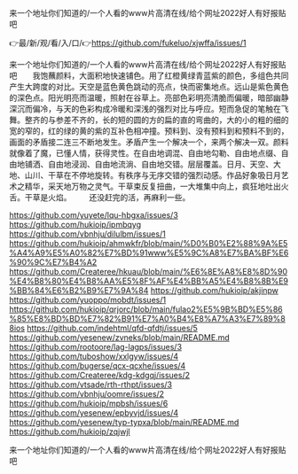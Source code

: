 来一个地址你们知道的/一个人看的www片高清在线/给个网址2022好人有好报贴吧

👉最/新/观/看/入/口/👉https://github.com/fukeluo/xjwffa/issues/1

来一个地址你们知道的/一个人看的www片高清在线/给个网址2022好人有好报贴吧　　我饱蘸颜料，大面积地快速铺色。用了红橙黄绿青蓝紫的颜色，多组色共同产生大跨度的对比。天空是蓝色黄色跳动的亮点，快而密集地点。远山是紫色黄色的深色点。阳光明亮而温暖，照射在谷草上。亮部色彩明亮清脆而偏暖，暗部幽静深沉而偏冷，与天的色彩构成冷暖和深浅的强烈对比与呼应。短而急促的笔触在飞舞。整齐的与参差不齐的，长的短的圆的方的扁的直的弯曲的，大的小的粗的细的宽的窄的，红的绿的黄的紫的互补色相冲撞。预料到、没有预料到和预料不到的，画面的矛盾接二连三不断地发生。矛盾产生一个解决一个，来两个解决一双。颜料就像着了魔，已懂人情，获得灵性。在自由地调混、自由地勾勒、自由地点缀、自由地铺洒、自由地浸润、自由地流淌、自由地交错。层层覆盖。日月、天空、大地、山川、干草在不停地旋转。有秩序与无序交错的强烈动感。作品好象吸日月艺术之精华，采天地万物之灵气。干草束反复扭曲，一大堆集中向上，疯狂地吐出火舌。干草是火焰。
　　还没赶完的活，再麻利一些。


https://github.com/yuyete/lqu-hbgxa/issues/3
https://github.com/hukioip/ipmbqyg
https://github.com/vbnhju/dilulbm/issues/1
https://github.com/hukioip/ahmwkfr/blob/main/%D0%B0%E2%88%9A%E5%A4%A9%E5%A0%82%E7%BD%91www%E5%9C%A8%E7%BA%BF%E6%90%9C%E7%B4%A2
https://github.com/Createree/hkuau/blob/main/%E6%8E%A8%E8%8D%90%E4%B8%80%E4%B8%AA%E5%8F%AF%E4%BB%A5%E4%B8%8B%E9%BB%84%E6%B2%B9%E7%9A%84
https://github.com/hukioip/akjinpw
https://github.com/yuoppo/mobdt/issues/1
https://github.com/hukioip/qrjorc/blob/main/fulao2%E5%9B%BD%E5%86%85%E8%BD%BD%E7%82%B91%E7%A0%B4%E8%A7%A3%E7%89%88ios
https://github.com/indehtml/qfd-qfdtj/issues/5
https://github.com/yesenew/zvneks/blob/main/README.md
https://github.com/rootoore/lag-lagps/issues/3
https://github.com/tuboshow/xxlgyw/issues/4
https://github.com/bugerse/qcx-qcxhe/issues/4
https://github.com/Createree/kdg-kdgqj/issues/2
https://github.com/vtsade/rth-rthpt/issues/3
https://github.com/vbnhju/oomre/issues/2
https://github.com/hukioip/mpbsh/issues/6
https://github.com/yesenew/epbyvjd/issues/4
https://github.com/yesenew/typ-typxa/blob/main/README.md
https://github.com/hukioip/zqjwjl

来一个地址你们知道的/一个人看的www片高清在线/给个网址2022好人有好报贴吧
